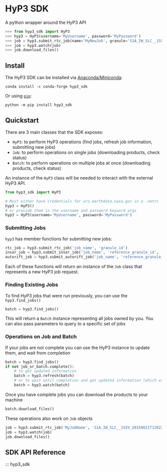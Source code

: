 # HyP3 SDK

A python wrapper around the HyP3 API
```python
>>> from hyp3_sdk import HyP3
>>> hyp3 = HyP3(username='MyUsername', password='MyPassword')  
>>> job = hyp3.submit_rtc_job(name='MyNewJob', granule='S1A_IW_SLC__1SSV_20150621T120220_20150621T120232_006471_008934_72D8')
>>> job = hyp3.watch(job)
>>> job.download_files()
```

## Install

The HyP3 SDK can be installed via [Anaconda/Miniconda](https://docs.conda.io/en/latest/index.html):

```
conda install -c conda-forge hyp3_sdk
```

Or using [`pip`](https://pypi.org/project/hyp3-sdk/):

```
python -m pip install hyp3_sdk
```

## Quickstart

There are 3 main classes that the SDK exposes:

- `HyP3`: to perform HyP3 operations (find jobs, refresh job information, submitting new jobs)
- `Job`: to perform operations on single jobs (downloading products, check status)
- `Batch`: to perform operations on multiple jobs at once (downloading products, check status)

An instance of the `HyP3` class will be needed to interact with the external HyP3 API.
```python
from hyp3_sdk import HyP3

# Must either have credentials for urs.earthdata.nasa.gov in a .netrc
hyp3 = HyP3()
# or provide them in the username and password keyword args
hyp3 = HyP3(username='MyUsername', password='MyPassword')
```

### Submitting Jobs

`hyp3` has member functions for submitting new jobs:
```python
rtc_job = hyp3.submit_rtc_job('job_name', 'granule_id')
insar_job = hyp3.submit_insar_job('job_name', 'reference_granule_id', 'secondary_granule_id')
autorift_job = hyp3.submit_autorift_job('job_name', 'reference_granule_id', 'secondary_granule_id')
```
Each of these functions will return an instance of the `Job` class that represents a new HyP3 job request.

### Finding Existing Jobs
To find HyP3 jobs that were run previously, you can use the `hyp3.find_jobs()`
```python
batch = hyp3.find_jobs()
```
This will return a `Batch` instance representing all jobs owned by you. You can also pass parameters to 
query to a specific set of jobs


### Operations on Job and Batch

If your jobs are not complete you can use the HyP3 instance to update them, and wait from completion
```python
batch = hyp3.find_jobs()
if not job_or_batch.complete():
    # to get updated information
    batch = hyp3.refresh(batch)
    # or to wait until completion and get updated information (which will take a fair bit)
    batch = hyp3.watch(batch)
```

Once you have complete jobs you can download the products to your machine
```python
batch.download_files()
```

These operations also work on `Job` objects
```python
job = hyp3.submit_rtc_job('MyJobName', 'S1A_IW_SLC__1SSV_20150621T120220_20150621T120232_006471_008934_72D8')
job = hyp3.watch(job)
job.download_files()
```

## SDK API Reference

::: hyp3_sdk
